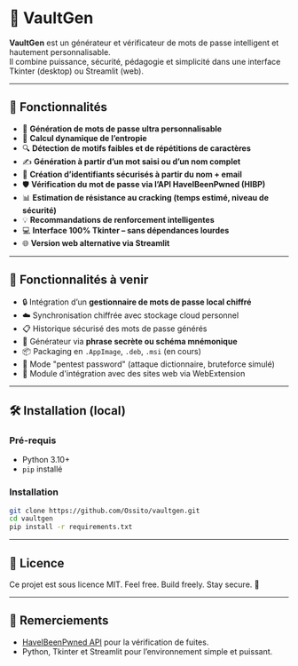 # 🔐 VaultGen

**VaultGen** est un générateur et vérificateur de mots de passe intelligent et hautement personnalisable.  
Il combine puissance, sécurité, pédagogie et simplicité dans une interface Tkinter (desktop) ou Streamlit (web).

---

## 🚀 Fonctionnalités

- 🔐 **Génération de mots de passe ultra personnalisable**
- 📏 **Calcul dynamique de l’entropie**
- 🔍 **Détection de motifs faibles et de répétitions de caractères**
- ✍️ **Génération à partir d’un mot saisi ou d’un nom complet**
- 👤 **Création d’identifiants sécurisés à partir du nom + email**
- 🛡️ **Vérification du mot de passe via l’API HaveIBeenPwned (HIBP)**
- 📊 **Estimation de résistance au cracking (temps estimé, niveau de sécurité)**
- 💡 **Recommandations de renforcement intelligentes**
- 💻 **Interface 100% Tkinter – sans dépendances lourdes**
- 🌐 **Version web alternative via Streamlit**

---

## 🔮 Fonctionnalités à venir

- 🔒 Intégration d’un **gestionnaire de mots de passe local chiffré**
- ☁️ Synchronisation chiffrée avec stockage cloud personnel
- 📋 Historique sécurisé des mots de passe générés
- 🧠 Générateur via **phrase secrète ou schéma mnémonique**
- 📦 Packaging en `.AppImage`, `.deb`, `.msi` (en cours)
- 🧪 Mode "pentest password" (attaque dictionnaire, bruteforce simulé)
- 🧩 Module d'intégration avec des sites web via WebExtension

---

## 🛠️ Installation (local)

### Pré-requis
- Python 3.10+
- `pip` installé

### Installation

```bash
git clone https://github.com/Ossito/vaultgen.git
cd vaultgen
pip install -r requirements.txt
```
---

## 📜 Licence

Ce projet est sous licence MIT.
Feel free. Build freely. Stay secure. 🔐

---

## 🙏 Remerciements

- [HaveIBeenPwned API](https://haveibeenpwned.com) pour la vérification de fuites.
- Python, Tkinter et Streamlit pour l’environnement simple et puissant.




